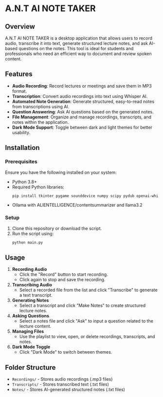 # A.N.T AI NOTE TAKER

## Overview
A.N.T AI NOTE TAKER is a desktop application that allows users to record audio, transcribe it into text, generate structured lecture notes, and ask AI-based questions on the notes. This tool is ideal for students and professionals who need an efficient way to document and review spoken content.

## Features
- **Audio Recording**: Record lectures or meetings and save them in MP3 format.
- **Transcription**: Convert audio recordings into text using Whisper AI.
- **Automated Note Generation**: Generate structured, easy-to-read notes from transcriptions using AI.
- **Question Answering**: Ask AI questions based on the generated notes.
- **File Management**: Organize and manage recordings, transcripts, and notes within the application.
- **Dark Mode Support**: Toggle between dark and light themes for better usability.

## Installation
### Prerequisites
Ensure you have the following installed on your system:
- Python 3.8+
- Required Python libraries:
  ```sh
  pip install tkinter pygame sounddevice numpy scipy pydub openai-whisper ollama
  ```
- Ollama with ALIENTELLIGENCE/contentsummarizer and llama3.2

### Setup
1. Clone this repository or download the script.
2. Run the script using:
   ```sh
   python main.py
   ```

## Usage
1. **Recording Audio**
   - Click the "Record" button to start recording.
   - Click again to stop and save the recording.
2. **Transcribing Audio**
   - Select a recorded file from the list and click "Transcribe" to generate a text transcript.
3. **Generating Notes**
   - Select a transcript and click "Make Notes" to create structured lecture notes.
4. **Asking Questions**
   - Select a notes file and click "Ask" to input a question related to the lecture content.
5. **Managing Files**
   - Use the playlist to view, open, or delete recordings, transcripts, and notes.
6. **Dark Mode Toggle**
   - Click "Dark Mode" to switch between themes.

## Folder Structure
- `Recordings/` - Stores audio recordings (.mp3 files)
- `Transcripts/` - Stores transcribed text (.txt files)
- `Notes/` - Stores AI-generated structured notes (.txt files)

